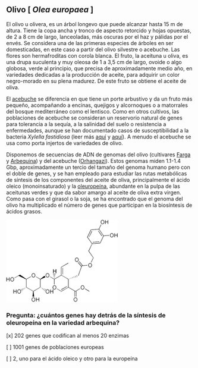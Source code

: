 
## Olivo [ *Olea europaea* ]

El olivo u olivera, es un árbol longevo que puede alcanzar hasta 15 m de altura. Tiene la copa ancha y tronco de aspecto retorcido y hojas opuestas, de 2 a 8 cm de largo, lanceoladas, más oscuras por el haz y pálidas por el envés. Se considera una de las primeras especies de árboles en ser domesticadas, en este caso a partir del olivo silvestre o acebuche. Las flores son hermafroditas con corola blanca. El fruto, la aceituna u oliva, es una drupa suculenta y muy oleosa de 1 a 3,5 cm de largo, ovoide o algo globosa, verde al principio, que precisa de aproximadamente medio año, en variedades dedicadas a la producción de aceite, para adquirir un color negro-morado en su plena madurez. De este fruto se obtiene el aceite de oliva.

El [acebuche](https://www.arbolapp.es/especies/ficha/olea-europaea) se diferencia en que tiene un porte arbustivo y da un fruto más pequeño, acompañando a encinas, quejigos y alcornoques o a matorrales del bosque mediterráneo como el lentisco. Como en otros cultivos, las poblaciones de acebuche se consideran un reservorio natural de genes para tolerancia a la sequía, a la salinidad del suelo o resistencia a enfermedades, aunque se han documentado casos de susceptibilidad a la bacteria *Xylella fastidiosa* (leer más [aquí](https://www.larioja.org/agricultura/es/agricultura/xylella-fastidiosa/xylella-fastidiosa-sintomas-medios-lucha) y [aquí](https://www.mapa.gob.es/es/agricultura/temas/sanidad-vegetal/posterxylellabaleares_tcm30-381111.pdf)). A menudo el acebuche se usa como porta injertos de variedades de olivo.

Disponemos de secuencias de ADN de genomas del olivo (cultivares [Farga](https://www.ncbi.nlm.nih.gov/pmc/articles/PMC4922053) y
[Arbequina](https://www.ncbi.nlm.nih.gov/pmc/articles/PMC8012569)) y del acebuche ([Orhangazi](https://doi.org/10.1073/pnas.1708621114)).
Estos genomas miden 1.1-1.4 Gbp, aproximadamente un tercio del tamaño del genoma humano pero con el doble de genes, 
y se han empleado para estudiar las rutas metabólicas de síntesis de los componentes del aceite de oliva,
principalmente el ácido oleico (monoinsaturado) y la [oleuropeína](https://es.wikipedia.org/wiki/Oleurope%C3%ADna),
abundante en la pulpa de las aceitunas verdes y que da sabor amargo al aceite de oliva extra virgen.
Como pasa con el girasol o la soja, se ha encontrado que el genoma del olivo ha multiplicado el
número de genes que participan en la biosíntesis de ácidos grasos.

![](./pics/oleuropeina.png)


### Pregunta: ¿cuántos genes hay detrás de la síntesis de oleuropeína en la variedad arbequina?

 [x] 202 genes que codifican al menos 20 enzimas

 [ ] 1001 genes de poblaciones europeas

 [ ] 2, uno para el ácido oleico y otro para la europeína
